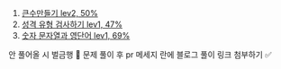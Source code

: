 1. [큰수만들기 lev2, 50%](https://school.programmers.co.kr/learn/courses/30/lessons/42883)
2. [성격 유형 검사하기 lev1, 47%](https://school.programmers.co.kr/learn/courses/30/lessons/118666)
3. [숫자 문자열과 영단어 lev1, 69%](https://school.programmers.co.kr/learn/courses/30/lessons/81301)

안 풀어올 시 벌금행 💸
문제 풀이 후 pr 메세지 란에 블로그 풀이 링크 첨부하기 ✅
